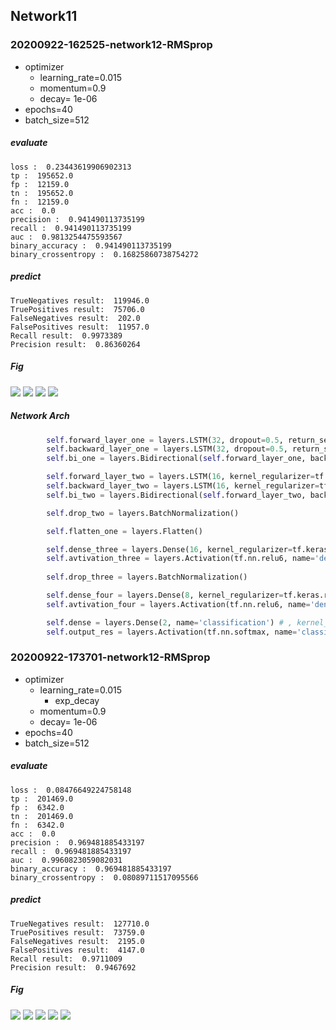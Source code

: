 ## Network11
### 20200922-162525-network12-RMSprop
- optimizer
    - learning_rate=0.015
    - momentum=0.9
    - decay= 1e-06
- epochs=40
- batch_size=512

##### evaluate
```
loss :  0.23443619906902313
tp :  195652.0
fp :  12159.0
tn :  195652.0
fn :  12159.0
acc :  0.0
precision :  0.941490113735199
recall :  0.941490113735199
auc :  0.9813254475593567
binary_accuracy :  0.941490113735199
binary_crossentropy :  0.16825860738754272
```

##### predict
```
TrueNegatives result:  119946.0
TruePositives result:  75706.0
FalseNegatives result:  202.0
FalsePositives result:  11957.0
Recall result:  0.9973389
Precision result:  0.86360264
```

##### Fig
![](../figure/20200922-162525-network12-RMSprop/loss.png)
![](../figure/20200922-162525-network12-RMSprop/recall.png)
![](../figure/20200922-162525-network12-RMSprop/precision.png)
![](../figure/20200922-162525-network12-RMSprop/cross_entropy_graph_decay.png)


##### Network Arch
```python
        self.forward_layer_one = layers.LSTM(32, dropout=0.5, return_sequences=True) # kernel_regularizer=tf.keras.regularizers.l2(10e-06)
        self.backward_layer_one = layers.LSTM(32, dropout=0.5, return_sequences=True , go_backwards=True) # kernel_regularizer=tf.keras.regularizers.l2(10e-06)
        self.bi_one = layers.Bidirectional(self.forward_layer_one, backward_layer=self.backward_layer_one, name='bi_one')

        self.forward_layer_two = layers.LSTM(16, kernel_regularizer=tf.keras.regularizers.l2(10e-06), dropout=0.5)
        self.backward_layer_two = layers.LSTM(16, kernel_regularizer=tf.keras.regularizers.l2(10e-06), dropout=0.5, go_backwards=True)
        self.bi_two = layers.Bidirectional(self.forward_layer_two, backward_layer=self.backward_layer_two, name='bi_two')

        self.drop_two = layers.BatchNormalization()

        self.flatten_one = layers.Flatten()

        self.dense_three = layers.Dense(16, kernel_regularizer=tf.keras.regularizers.l2(1e-01), activity_regularizer=tf.keras.regularizers.l1(1e-03) ,name='dense_three')
        self.avtivation_three = layers.Activation(tf.nn.relu6, name='dense_three_activation')
        
        self.drop_three = layers.BatchNormalization()

        self.dense_four = layers.Dense(8, kernel_regularizer=tf.keras.regularizers.l2(1e-01), activity_regularizer=tf.keras.regularizers.l1(1e-03) ,name='dense_three')
        self.avtivation_four = layers.Activation(tf.nn.relu6, name='dense_four_activation')

        self.dense = layers.Dense(2, name='classification') # , kernel_regularizer=tf.keras.regularizers.l2(1e-01), activity_regularizer=tf.keras.regularizers.l1(1e-03)
        self.output_res = layers.Activation(tf.nn.softmax, name='classifi')
```

### 20200922-173701-network12-RMSprop
- optimizer
    - learning_rate=0.015
        - exp_decay
    - momentum=0.9
    - decay= 1e-06
- epochs=40
- batch_size=512

##### evaluate
```
loss :  0.08476649224758148
tp :  201469.0
fp :  6342.0
tn :  201469.0
fn :  6342.0
acc :  0.0
precision :  0.969481885433197
recall :  0.969481885433197
auc :  0.9960823059082031
binary_accuracy :  0.969481885433197
binary_crossentropy :  0.08089711517095566
```

##### predict
```
TrueNegatives result:  127710.0
TruePositives result:  73759.0
FalseNegatives result:  2195.0
FalsePositives result:  4147.0
Recall result:  0.9711009
Precision result:  0.9467692
```

##### Fig
![](../figure/20200922-173701-network12-RMSprop/loss.png)
![](../figure/20200922-173701-network12-RMSprop/recall.png)
![](../figure/20200922-173701-network12-RMSprop/precision.png)
![](../figure/20200922-173701-network12-RMSprop/cross_entropy_graph_decay.png)
![](../figure/20200922-173701-network12-RMSprop/lr_decay.png)